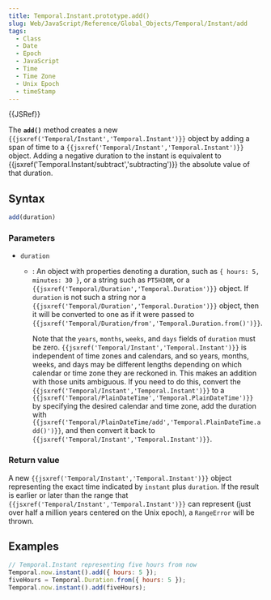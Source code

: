 ```yaml
---
title: Temporal.Instant.prototype.add()
slug: Web/JavaScript/Reference/Global_Objects/Temporal/Instant/add
tags:
  - Class
  - Date
  - Epoch
  - JavaScript
  - Time
  - Time Zone
  - Unix Epoch
  - timeStamp
---
```

{{JSRef}}

<p class="summary"><span class="seoSummary">The <strong><code>add()</code></strong> method creates a new <code>{{jsxref('Temporal/Instant','Temporal.Instant')}}</code> object by adding a span of time to a <code>{{jsxref('Temporal/Instant','Temporal.Instant')}}</code> object.</span> Adding a negative duration to the instant is equivalent to {{jsxref('Temporal.Instant/subtract','subtracting')}} the absolute value of that duration.</p>

## Syntax

```js
add(duration)
```

### Parameters

- `duration`

  - : An object with properties denoting a duration, such as
    `{ hours: 5, minutes: 30 }`, or a string such as `PT5H30M`, or a
    `{{jsxref('Temporal/Duration','Temporal.Duration')}}`
    object. If `duration` is not such a string nor a
    `{{jsxref('Temporal/Duration','Temporal.Duration')}}`
    object, then it will be converted to one as if it were passed to
    `{{jsxref('Temporal/Duration/from','Temporal.Duration.from()')}}`.

    Note that the `years`, `months`, `weeks`, and `days` fields of `duration`
    must be zero.
    `{{jsxref('Temporal/Instant','Temporal.Instant')}}` is
    independent of time zones and calendars, and so years, months, weeks, and
    days may be different lengths depending on which calendar or time zone they
    are reckoned in. This makes an addition with those units ambiguous. If you
    need to do this, convert the
    `{{jsxref('Temporal/Instant','Temporal.Instant')}}` to a
    `{{jsxref('Temporal/PlainDateTime','Temporal.PlainDateTime')}}`
    by specifying the desired calendar and time zone, add the duration with
    `{{jsxref('Temporal/PlainDateTime/add','Temporal.PlainDateTime.add()')}}`,
    and then convert it back to
    `{{jsxref('Temporal/Instant','Temporal.Instant')}}`.

### Return value

A new `{{jsxref('Temporal/Instant','Temporal.Instant')}}` object
representing the exact time indicated by `instant` plus `duration`. If the
result is earlier or later than the range that
`{{jsxref('Temporal/Instant','Temporal.Instant')}}` can represent
(just over half a million years centered on the Unix epoch), a `RangeError` will
be thrown.

## Examples

```js
// Temporal.Instant representing five hours from now
Temporal.now.instant().add({ hours: 5 });
fiveHours = Temporal.Duration.from({ hours: 5 });
Temporal.now.instant().add(fiveHours);
```

